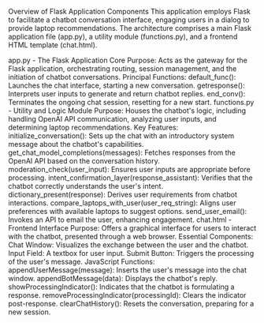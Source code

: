 Overview of Flask Application Components
This application employs Flask to facilitate a chatbot conversation interface, engaging users in a dialog to provide laptop recommendations. The architecture comprises a main Flask application file (app.py), a utility module (functions.py), and a frontend HTML template (chat.html).

app.py - The Flask Application Core
Purpose: Acts as the gateway for the Flask application, orchestrating routing, session management, and the initiation of chatbot conversations.
Principal Functions:
default_func(): Launches the chat interface, starting a new conversation.
getresponse(): Interprets user inputs to generate and return chatbot replies.
end_conv(): Terminates the ongoing chat session, resetting for a new start.
functions.py - Utility and Logic Module
Purpose: Houses the chatbot's logic, including handling OpenAI API communication, analyzing user inputs, and determining laptop recommendations.
Key Features:
initialize_conversation(): Sets up the chat with an introductory system message about the chatbot's capabilities.
get_chat_model_completions(messages): Fetches responses from the OpenAI API based on the conversation history.
moderation_check(user_input): Ensures user inputs are appropriate before processing.
intent_confirmation_layer(response_assistant): Verifies that the chatbot correctly understands the user's intent.
dictionary_present(response): Derives user requirements from chatbot interactions.
compare_laptops_with_user(user_req_string): Aligns user preferences with available laptops to suggest options.
send_user_email(): Invokes an API to email the user, enhancing engagement.
chat.html - Frontend Interface
Purpose: Offers a graphical interface for users to interact with the chatbot, presented through a web browser.
Essential Components:
Chat Window: Visualizes the exchange between the user and the chatbot.
Input Field: A textbox for user input.
Submit Button: Triggers the processing of the user's message.
JavaScript Functions:
appendUserMessage(message): Inserts the user's message into the chat window.
appendBotMessage(data): Displays the chatbot's reply.
showProcessingIndicator(): Indicates that the chatbot is formulating a response.
removeProcessingIndicator(processingId): Clears the indicator post-response.
clearChatHistory(): Resets the conversation, preparing for a new session.